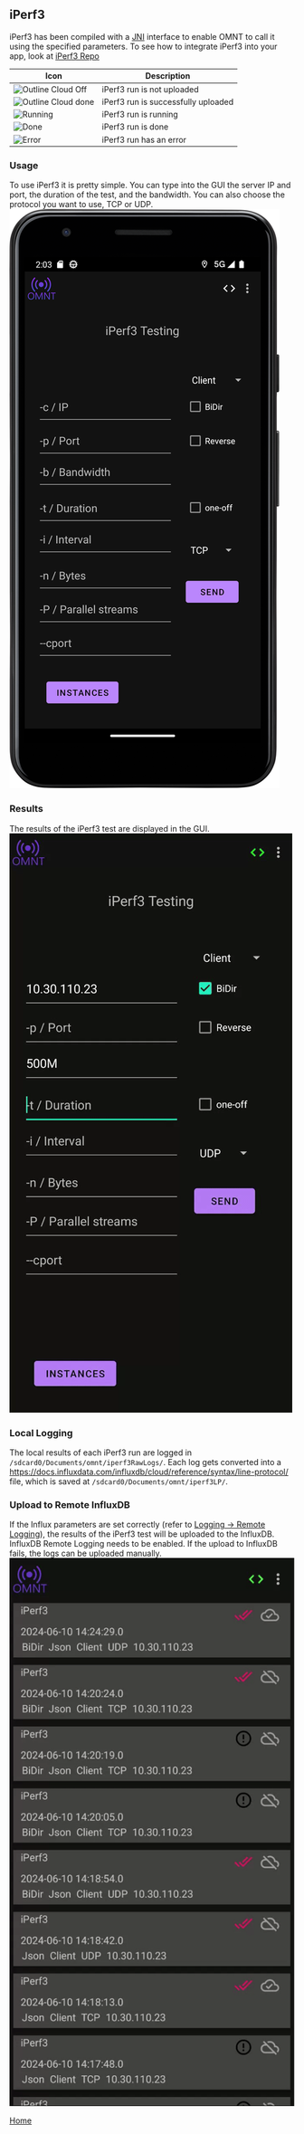 ## iPerf3
iPerf3 has been compiled with a [JNI](https://developer.android.com/training/articles/perf-jni) interface to enable OMNT to call it using the specified parameters.
To see how to integrate iPerf3 into your app, look at [iPerf3 Repo](https://github.com/omnt/iperf)

| Icon                                                         | Description                         |
|--------------------------------------------------------------|-------------------------------------|
| ![Outline Cloud Off](images/upload_fail.png=250x)                 | iPerf3 run is not uploaded          |
| ![Outline Cloud done](images/upload_success.png=250x)             | iPerf3 run is successfully uploaded |
| ![Running](/app/src/main/res/drawable/ic_directions_run.png=250x) | iPerf3 run is running               |
| ![Done](/app/src/main/res/drawable/ic_done_all.png=250x)          | iPerf3 run is done                  |
| ![Error](/app/src/main/res/drawable/ic_error_outline.png=250x)    | iPerf3 run has an error             |


### Usage
To use iPerf3 it is pretty simple. 
You can type into the GUI the server IP and port, the duration of the test, and the bandwidth. 
You can also choose the protocol you want to use, TCP or UDP.
![iPerf3](images/iperf3.png)

### Results
The results of the iPerf3 test are displayed in the GUI.
![iPerf3_results](images/iPerf3_run_view.gif)

### Local Logging
The local results of each iPerf3 run are logged in `/sdcard0/Documents/omnt/iperf3RawLogs/`.
Each log gets converted into a https://docs.influxdata.com/influxdb/cloud/reference/syntax/line-protocol/ file, which is saved at `/sdcard0/Documents/omnt/iperf3LP/`.

### Upload to Remote InfluxDB
If the Influx parameters are set correctly (refer to [Logging -> Remote Logging](settings/logging.md)), the results of the iPerf3 test will be uploaded to the InfluxDB. 
InfluxDB Remote Logging needs to be enabled.
If the upload to InfluxDB fails, the logs can be uploaded manually.
![iPerf3_run_upload.gif](images/iPerf3_run_upload.gif)

[Home](OpenMobileNetworkToolkit.md)